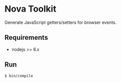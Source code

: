 # Nova Toolkit
Generate JavaScript getters/setters for browser events.

## Requirements
- nodejs >= 6.x

## Run
```
$ bin/compile
```
